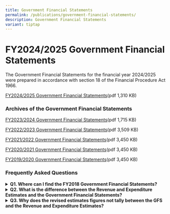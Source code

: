 ```yaml
---
title: Government Financial Statements
permalink: /publications/government-financial-statements/
description: Government Financial Statements
variant: tiptap
---
```

<h1>FY2024/2025 Government Financial Statements</h1>
<p>The Government Financial Statements for the financial year 2024/2025 were
prepared in accordance with section 18 of the Financial Procedure Act 1966.</p>
<p><a href="/files/Publications/FY2024_Government_Financial_Statements.pdf" rel="noopener noreferrer nofollow" target="_blank">FY2024/2025 Government Financial Statements</a>(pdf
1,310 KB)</p>
<h3>Archives of the Government Financial Statements</h3>
<p><a href="/files/Publications/FY2023_Government_Financial_Statements.pdf" rel="noopener noreferrer nofollow" target="_blank">FY2023/2024 Government Financial Statements</a>(pdf
1,715 KB)</p>
<p><a href="/files/Publications/fy2022_government_financial_statements.pdf" rel="noopener noreferrer nofollow" target="_blank">FY2022/2023 Government Financial Statements</a>(pdf
3,509 KB)</p>
<p><a href="/files/Publications/fy2021-government-financial-statements.pdf" rel="noopener noreferrer nofollow" target="_blank">FY2021/2022 Government Financial Statements</a>(pdf
3,450 KB)</p>
<p><a href="/files/Publications/FY2020-Government-Financial-Statements.pdf" rel="noopener noreferrer nofollow" target="_blank">FY2020/2021 Government Financial Statements</a>(pdf
3,450 KB)</p>
<p><a href="/files/Publications/FY2019-Government-Financial-Statements.pdf" rel="noopener noreferrer nofollow" target="_blank">FY2019/2020 Government Financial Statements</a>(pdf
3,450 KB)</p>
<h3>Frequently Asked Questions</h3>
<div data-type="detailGroup" class="isomer-accordion isomer-accordion-white">
<details class="isomer-details">
<summary><strong>Q1. Where can I find the FY2018 Government Financial Statements?</strong>
</summary>
<div data-type="detailsContent" class="isomer-details-content">
<p>Government Financial Statements prior to FY2019 are available only in
hardcopy in the Lee Kong Chian Reference Library.</p>
</div>
</details>
<details class="isomer-details">
<summary><strong>Q2. What is the difference between the Revenue and Expenditure Estimates and the Government Financial Statements?</strong>
</summary>
<div data-type="detailsContent" class="isomer-details-content">
<p>The Revenue and Expenditure Estimates is prepared pursuant to Articles
147(1) to 147(4) of the Constitution, setting out the annual estimates
of revenue and expenditure of Singapore during the succeeding financial
year. The Government Financial Statements is prepared pursuant to Article
147(5) of the Constitution, setting out the audited financial position
of the Government in the recently-concluded financial year.</p>
</div>
</details>
<details class="isomer-details">
<summary><strong>Q3. Why does the revised estimates figures not tally between the GFS and the Revenue and Expenditure Estimates?</strong>
</summary>
<div data-type="detailsContent" class="isomer-details-content">
<p>The revised estimates figures in the Revenue and Expenditure Estimates
represent the revised estimates as at Q3 of the relevant financial year,
while the revised estimates figures in the GFS include adjustments made
in Q4 of the relevant financial year.</p>
</div>
</details>
</div>
<p></p>